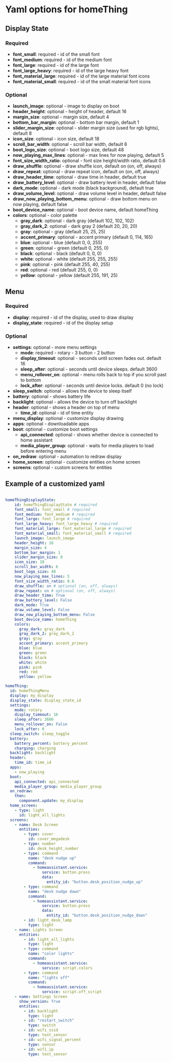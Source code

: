 # Yaml options for homeThing

## Display State
### Required
- **font_small**: required - id of the small font
- **font_medium**: required - id of the medium font
- **font_large**: required - id of the large font
- **font_large_heavy**: required - id of the large heavy font
- **font_material_large**: required - id of the large material font icons
- **font_material_small**: required - id of the small material font icons

### Optional
- **launch_image**: optional - image to display on boot
- **header_height**: optional - height of header, default 16
- **margin_size**: optional - margin size, default 4
- **bottom_bar_margin**: optional - bottom bar margin, default 1
- **slider_margin_size**: optional - slider margin size (used for rgb lights), default 8
- **icon_size**: optional - icon size, default 18
- **scroll_bar_width**: optional - scroll bar width, default 6
- **boot_logo_size**: optional - boot logo size, default 48
- **now_playing_max_lines**: optional - max lines for now playing, default 5
- **font_size_width_ratio**: optional - font size height/width ratio, default 0.6
- **draw_shuffle**: optional - draw shuffle icon, default on (on, off, always)
- **draw_repeat**: optional - draw repeat icon, default on (on, off, always)
- **draw_header_time**: optional - draw time in header, default true
- **draw_battery_level**: optional - draw battery level in header, default false
- **dark_mode**: optional - dark mode (black background), default true
- **draw_volume_level**: optional - draw volume level in header, default false
- **draw_now_playing_bottom_menu**: optional - draw bottom menu on now playing, default false
- **boot_device_name**: optional - boot device name, default homeThing
- **colors**: optional - color palette
  - **gray_dark**: optional - dark gray (default 102, 102, 102)
  - **gray_dark_2**: optional - dark gray 2 (default 20, 20, 20)
  - **gray**: optional - gray (default 25, 25, 25)
  - **accent_primary**: optional - accent primary (default 0, 114, 165)
  - **blue**: optional - blue (default 0, 0, 255)
  - **green**: optional - green (default 0, 255, 0)
  - **black**: optional - black (default 0, 0, 0)
  - **white**: optional - white (default 255, 255, 255)
  - **pink**: optional - pink (default 255, 40, 255)
  - **red**: optional - red (default 255, 0, 0)
  - **yellow**: optional - yellow (default 255, 191, 25)

## Menu
### Required
- **display**: required - id of the display, used to draw display
- **display_state**: required - id of the display setup

### Optional
- **settings**: optional - more menu settings
  - **mode**: required - rotary - 3 button - 2 button
  - **display_timeout**: optional - seconds until screen fades out. default 16
  - **sleep_after**: optional - seconds until device sleeps. default 3600
  - **menu_rollover_on**: optional - menu rolls back to top if you scroll past to bottom
  - **lock_after**: optional - seconds until device locks. default 0 (no lock)
- **sleep_switch**: optional - allows the device to sleep itself
- **battery**: optional - shows battery life
- **backlight**: optional - allows the device to turn off backlight
- **header**: optional - shows a header on top of menu
  - **time_id**: optional - id of time entity
- **menu_display**: optional - customize display drawing
- **apps**: optional - downloadable apps
- **boot**: optional - customize boot settings
  - **api_connected**: optional - shows whether device is connected to home assistant
  - **media_player_group**: optional - waits for media players to load before entering menu  
- **on_redraw**: optional - automation to redraw display
- **home_screen**: optional - customize entities on home screen
- **screens**: optional - custom screens for entities


## Example of a customized yaml
```yaml

homeThingDisplayState:
    id: homeThingDisplayState # required
    font_small: font_small # required
    font_medium: font_medium # required
    font_large: font_large # required
    font_large_heavy: font_large_heavy # required
    font_material_large: font_material_large # required
    font_material_small: font_material_small # required
    launch_image: launch_image 
    header_height: 16
    margin_size: 4
    bottom_bar_margin: 1
    slider_margin_size: 8
    icon_size: 18
    scroll_bar_width: 6
    boot_logo_size: 48
    now_playing_max_lines: 5
    font_size_width_ratio: 0.6
    draw_shuffle: on # optional (on, off, always)
    draw_repeat: on # optional (on, off, always)
    draw_header_time: True
    draw_battery_level: False
    dark_mode: True
    draw_volume_level: False
    draw_now_playing_bottom_menu: False
    boot_device_name: homeThing
    colors:
      gray_dark: gray_dark
      gray_dark_2: gray_dark_2
      gray: gray
      accent_primary: accent_primary
      blue: blue
      green: green
      black: black
      white: white
      pink: pink
      red: red
      yellow: yellow

homeThing:
  id: homeThingMenu
  display: my_display
  display_state: display_state_id
  settings:
    mode: rotary
    display_timeout: 16
    sleep_after: 3600
    menu_rollover_on: False
    lock_after: 0
  sleep_switch: sleep_toggle
  battery:
    battery_percent: battery_percent
    charging: charging
  backlight: backlight
  header:
    time_id: time_id
  apps:
    - now_playing
  boot:
    api_connected: api_connected
    media_player_group: media_player_group
  on_redraw:
    then:
      component.update: my_display
  home_screen:
    - type: light
      id: light_all_lights
  screens:
    - name: Desk Screen
      entities:
        - type: cover
          id: cover_megadesk
        - type: number
          id: desk_height_number
        - type: command
          name: "desk nudge up"
          command:
            - homeassistant.service:
                service: button.press
                data:
                  entity_id: "button.desk_position_nudge_up"
        - type: command
          name: "desk nudge down"
          command:
            - homeassistant.service:
                service: button.press
                data:
                  entity_id: "button.desk_position_nudge_down"
        - id: light_desk_lamp
          type: light
    - name: Lights Screen
      entities:
        - id: light_all_lights
          type: light
        - type: command
          name: "color lights"
          command:
            - homeassistant.service:
                service: script.colors
        - type: command
          name: "lights off"
          command:
            - homeassistant.service:
                service: script.off_script
    - name: Settings Screen
      show_version: True
      entities:
        - id: backlight
          type: light
        - id: "restart_switch"
          type: switch
        - id: wifi_ssid
          type: text_sensor
        - id: wifi_signal_percent
          type: sensor
        - id: wifi_ip
          type: text_sensor
```
